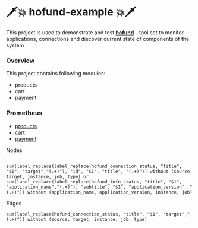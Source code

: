 # 🗡️💥 hofund-example 💥🗡️

This project is used to demonstrate and test [**hofund**](https://github.com/logchange/hofund) - tool set to monitor 
applications, connections and discover current state of components of the system

### Overview

This project contains following modules:

- products
- cart
- payment

### Prometheus

- [products](http://localhost:18081/actuator/prometheus)
- [cart](http://localhost:18082/actuator/prometheus)
- [payment](http://localhost:18083/actuator/prometheus)

Nodes
```

sum(label_replace(label_replace(hofund_connection_status, "title", "$1", "target","(.+)"), "id", "$1", "title", "(.+)")) without (source, target, instance, job, type) or
sum(label_replace(label_replace(hofund_info_status, "title", "$1", "application_name","(.+)"), "subtitle", "$1", "application_version", "(.+)")) without (application_name, application_version, instance, job)

```

Edges
```
sum(label_replace(hofund_connection_status, "title", "$1", "target","(.+)")) without (source, target, instance, job, type)
```